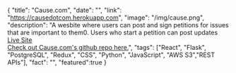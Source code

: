 {
  "title": "Cause.com",
  "date": "",
  "link": "https://causedotcom.herokuapp.com",
  "image": "/img/cause.png",
  "description": "A wesbite where users can post and sign petitions for issues that are important to them0. Users who start a petition can post updates <br /><a href='causedotcom.herokuapp.com' target='_blank'>Live Site</a><br/><a href='https://github.com/sambrady0652/change-clone' target='_blank'>Check out Cause.com's github repo here.</a>",
  "tags": ["React", "Flask", "PostgreSQL", "Redux", "CSS", "Python", "JavaScript", "AWS S3","REST APIs"],
  "fact": "",
  "featured":true
}
